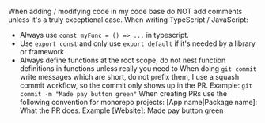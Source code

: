 When adding / modifying code in my code base do NOT add comments unless it's a truly exceptional case. 
When writing TypeScript / JavaScript:
  - Always use `const myFunc = () => ...` in typescript. 
  - Use `export const` and only use `export default` if it's needed by a library or framework
  - Always define functions at the root scope, do not nest function definitions in functions unless really you need to
When doing `git commit` write messages which are short, do not prefix them, I use a squash commit workflow, so the commit only shows up in the PR. Example: `git commit -m "Made pay button green"`
When creating PRs use the following convention for monorepo projects: [App name|Package name]: What the PR does. Example [Website]: Made pay button green

